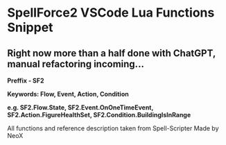 # SpellForce2 VSCode Lua Functions Snippet
## Right now more than a half done with ChatGPT, manual refactoring incoming...

**Preffix - SF2**

**Keywords: Flow, Event, Action, Condition**

**e.g. SF2.Flow.State, SF2.Event.OnOneTimeEvent, SF2.Action.FigureHealthSet, SF2.Condition.BuildingIsInRange**

All functions and reference description taken from Spell-Scripter Made by NeoX
